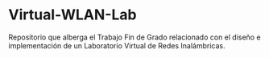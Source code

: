 Virtual-WLAN-Lab
================
Repositorio que alberga el Trabajo Fin de Grado relacionado con el diseño e implementación de un Laboratorio Virtual de Redes Inalámbricas.

